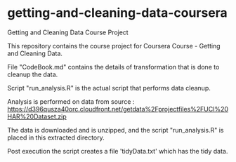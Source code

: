 # getting-and-cleaning-data-coursera
Getting and Cleaning Data Course Project

This repository contains the course project for Coursera Course - Getting and Cleaning Data.

File "CodeBook.md" contains the details of transformation that is done to cleanup the data.

Script "run_analysis.R" is the actual script that performs data cleanup. 

Analysis is performed on data from source : https://d396qusza40orc.cloudfront.net/getdata%2Fprojectfiles%2FUCI%20HAR%20Dataset.zip

The data is downloaded and is unzipped, and the script "run_analysis.R" is placed in this extracted directory.

Post execution the script creates a file 'tidyData.txt' which has the tidy data.
